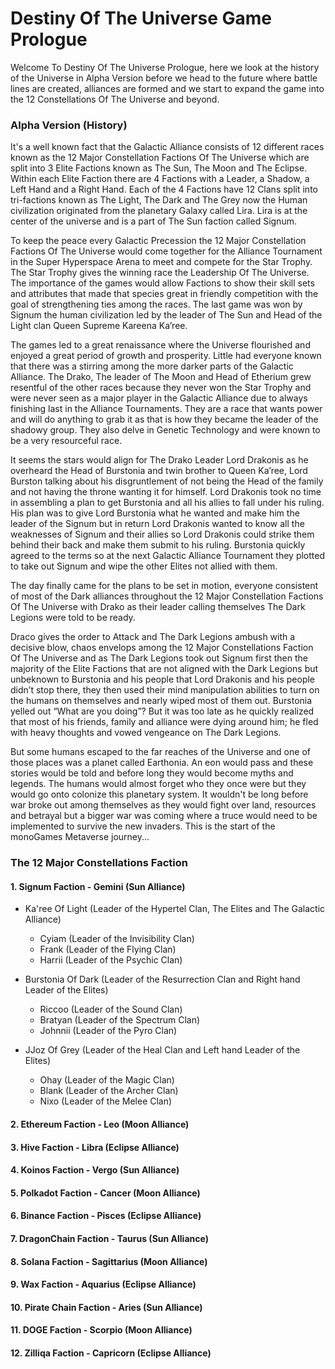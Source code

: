 <h1>Destiny Of The Universe Game Prologue</h1>

Welcome To Destiny Of The Universe Prologue, here we look at the history of the Universe in Alpha Version before we head to the future where battle lines are created, alliances are formed and we start to expand the game into the 12 Constellations Of The Universe and beyond.

<h3>Alpha Version (History)</h3>

It's a well known fact that the Galactic Alliance consists of 12 different races known as the 12 Major Constellation Factions Of The Universe which are split into 3 Elite Factions known as The Sun, The Moon and The Eclipse. Within each Elite Faction there are 4 Factions with a Leader, a Shadow, a Left Hand and a Right Hand. Each of the 4 Factions have 12 Clans split into tri-factions known as The Light, The Dark and The Grey now the Human civilization originated from the planetary Galaxy called Lira. Lira is at the center of the universe and is a part of The Sun faction called Signum.

To keep the peace every Galactic Precession the 12 Major Constellation Factions Of The Universe would come together for the Alliance Tournament in the Super Hyperspace Arena to meet and compete for the Star Trophy. The Star Trophy gives the winning race the Leadership Of The Universe. The importance of the games would allow Factions to show their skill sets and attributes that made that species great in friendly competition with the goal of strengthening ties among the races. The last game was won by Signum the human civilization led by the leader of The Sun and Head of the Light clan Queen Supreme Kareena Ka’ree.

The games led to a great renaissance where the Universe flourished and enjoyed a great period of growth and prosperity. Little had everyone known that there was a stirring among the more darker parts of the Galactic Alliance. The Drako, The leader of The Moon and Head of Etherium grew resentful of the other races because they never won the Star Trophy and were never seen as a major player in the Galactic Alliance due to always finishing last in the Alliance Tournaments. They are a race that wants power and will do anything to grab it as that is how they became the leader of the shadowy group. They also delve in Genetic Technology and were known to be a very resourceful race.

It seems the stars would align for The Drako Leader Lord Drakonis as he overheard the Head of Burstonia and twin brother to Queen Ka’ree, Lord Burston talking about his disgruntlement of not being the Head of the family and not having the throne wanting it for himself. Lord Drakonis took no time in assembling a plan to get Burstonia and all his allies to fall under his ruling. His plan was to give Lord Burstonia what he wanted and make him the leader of the Signum but in return Lord Drakonis wanted to know all the weaknesses of Signum and their allies so Lord Drakonis could strike them behind their back and make them submit to his ruling. Burstonia quickly agreed to the terms so at the next Galactic Alliance Tournament they plotted to take out Signum and wipe the other Elites not allied with them.

The day finally came for the plans to be set in motion, everyone consistent of most of the Dark alliances throughout the 12 Major Constellation Factions Of The Universe with Drako as their leader calling themselves The Dark Legions were told to be ready.

Draco gives the order to Attack and The Dark Legions ambush with a decisive blow, chaos envelops among the 12 Major Constellations Faction Of The Universe and as The Dark Legions took out Signum first then the majority of the Elite Factions that are not aligned with the Dark Legions but unbeknown to Burstonia and his people that Lord Drakonis and his people didn’t stop there, they then used their mind manipulation abilities to turn on the humans on themselves and nearly wiped most of them out. Burstonia yelled out “What are you doing”? But it was too late as he quickly realized that most of his friends, family and alliance were dying around him; he fled with heavy thoughts and vowed vengeance on The Dark Legions.

But some humans escaped to the far reaches of the Universe and one of those places was a planet called Earthonia. An eon would pass and these stories would be told and before long they would become myths and legends. The humans would almost forget who they once were but they would go onto colonize this planetary system. It wouldn't be long before war broke out among themselves as they would fight over land, resources and betrayal but a bigger war was coming where a truce would need to be implemented to survive the new invaders. This is the start of the monoGames Metaverse journey...

<h3>The 12 Major Constellations Faction</h3>

<h4>1. Signum Faction - Gemini (Sun Alliance)</h4>

<ul>    
  <li>Ka'ree Of Light (Leader of the Hypertel Clan, The Elites and The Galactic Alliance)</li>
  <p></p>
  <ul><li>Cyiam (Leader of the Invisibility Clan)</li>
  <li>Frank (Leader of the Flying Clan)</li>
  <li>Harrii (Leader of the Psychic Clan)</li>
  </ul>
</ul>
  <p></p>
<ul>    
  <li>Burstonia Of Dark (Leader of the Resurrection Clan and Right hand Leader of the Elites)</li>
  <p></p>
  <ul><li>Riccoo (Leader of the Sound Clan)</li>
  <li>Bratyan (Leader of the Spectrum Clan)</li>
  <li>Johnnii (Leader of the Pyro Clan)</li>
  </ul>
</ul>
  <p></p>
<ul>    
  <li>JJoz Of Grey (Leader of the Heal Clan and Left hand Leader of the Elites)</li>
  <p></p>
  <ul><li>Ohay (Leader of the Magic Clan)</li>
  <li>Blank (Leader of the Archer Clan)</li>
  <li>Nixo (Leader of the Melee Clan)</li>
  </ul>
</ul>

<h4>2. Ethereum Faction - Leo (Moon Alliance)</h4>

<h4>3. Hive Faction - Libra (Eclipse Alliance)</h4>

<h4>4. Koinos Faction - Vergo (Sun Alliance)</h4>

<h4>5. Polkadot Faction - Cancer (Moon Alliance)</h4>

<h4>6. Binance Faction - Pisces (Eclipse Alliance)</h4>

<h4>7. DragonChain Faction - Taurus (Sun Alliance)</h4>

<h4>8. Solana Faction - Sagittarius (Moon Alliance)</h4>

<h4>9. Wax Faction - Aquarius (Eclipse Alliance)</h4>

<h4>10. Pirate Chain Faction - Aries (Sun Alliance)</h4>

<h4>11. DOGE Faction - Scorpio (Moon Alliance)</h4>

<h4>12. Zilliqa Faction - Capricorn (Eclipse Alliance)</h4>



    

